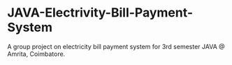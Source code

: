 # JAVA-Electrivity-Bill-Payment-System
A group project on electricity bill payment system for 3rd semester JAVA @ Amrita, Coimbatore.
